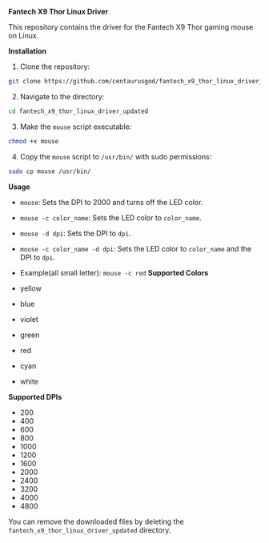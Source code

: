 **Fantech X9 Thor Linux Driver**

This repository contains the driver for the Fantech X9 Thor gaming mouse on Linux.

**Installation**

1. Clone the repository:

```bash
git clone https://github.com/centaurusgod/fantech_x9_thor_linux_driver_updated.git
```

2. Navigate to the directory:

```bash
cd fantech_x9_thor_linux_driver_updated
```

3. Make the `mouse` script executable:

```bash
chmod +x mouse
```

4. Copy the `mouse` script to `/usr/bin/` with sudo permissions:

```bash
sudo cp mouse /usr/bin/
```

**Usage**

* `mouse`: Sets the DPI to 2000 and turns off the LED color.
* `mouse -c color_name`: Sets the LED color to `color_name`.
* `mouse -d dpi`: Sets the DPI to `dpi`.
* `mouse -c color_name -d dpi`: Sets the LED color to `color_name` and the DPI to `dpi`.
* Example(all small letter): `mouse -c red`
**Supported Colors**

* yellow
* blue
* violet
* green
* red
* cyan
* white

**Supported DPIs**

* 200
* 400
* 600
* 800
* 1000
* 1200
* 1600
* 2000
* 2400
* 3200
* 4000
* 4800

You can remove the downloaded files by deleting the `fantech_x9_thor_linux_driver_updated` directory.

